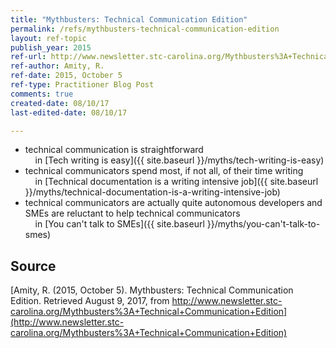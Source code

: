 ```yaml
---
title: "Mythbusters: Technical Communication Edition"
permalink: /refs/mythbusters-technical-communication-edition
layout: ref-topic
publish_year: 2015
ref-url: http://www.newsletter.stc-carolina.org/Mythbusters%3A+Technical+Communication+Edition
ref-author: Amity, R.
ref-date: 2015, October 5
ref-type: Practitioner Blog Post
comments: true
created-date: 08/10/17
last-edited-date: 08/10/17

---
```


* technical communication is straightforward<br />&nbsp;&nbsp;&nbsp;&nbsp;in [Tech writing is easy]({{ site.baseurl }}/myths/tech-writing-is-easy)
* technical communicators spend most, if not all, of their time writing<br />&nbsp;&nbsp;&nbsp;&nbsp;in [Technical documentation is a writing intensive job]({{ site.baseurl }}/myths/technical-documentation-is-a-writing-intensive-job)
* technical communicators are actually quite autonomous
developers and SMEs are reluctant to help technical communicators<br />&nbsp;&nbsp;&nbsp;&nbsp;in [You can't talk to SMEs]({{ site.baseurl }}/myths/you-can't-talk-to-smes)

## Source

[Amity, R. (2015, October 5). Mythbusters: Technical Communication Edition. Retrieved August 9, 2017, from http://www.newsletter.stc-carolina.org/Mythbusters%3A+Technical+Communication+Edition](http://www.newsletter.stc-carolina.org/Mythbusters%3A+Technical+Communication+Edition)
